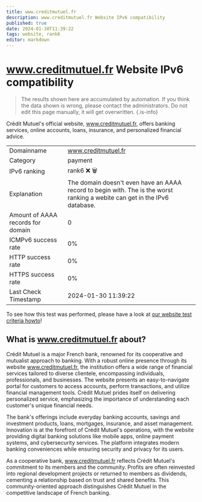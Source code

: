 ```yaml
---
title: www.creditmutuel.fr
description: www.creditmutuel.fr Website IPv6 compatibility
published: true
date: 2024-01-30T11:39:22
tags: website, rank6
editor: markdown
---
```


# www.creditmutuel.fr Website IPv6 compatibility

> The results shown here are accumulated by automation. If you think the data shown is wrong, please contact the administrators. 
> Do not edit this page manually, it will get overwritten.
{.is-info}

Crédit Mutuel's official website, www.creditmutuel.fr, offers banking services, online accounts, loans, insurance, and personalized financial advice.


|   |   |
| - | - |
| Domainname | www.creditmutuel.fr
| Category | payment |
| IPv6 ranking | rank6 :x: :wastebasket: |
| Explanation | The domain doesn't even have an AAAA record to begin with. The is the worst ranking a webite can get in the IPv6 database. |
| Amount of AAAA records for domain | 0 |
| ICMPv6 success rate | 0%|
| HTTP success rate | 0% |
| HTTPS success rate | 0% |
| Last Check Timestamp | 2024-01-30 11:39:22 |

To see how this test was performed, please have a look at [our website test criteria howto](/howto/testcriteria/website)!


## What is www.creditmutuel.fr about?
Crédit Mutuel is a major French bank, renowned for its cooperative and mutualist approach to banking. With a robust online presence through its website www.creditmutuel.fr, the institution offers a wide range of financial services tailored to diverse clientele, encompassing individuals, professionals, and businesses. The website presents an easy-to-navigate portal for customers to access accounts, perform transactions, and utilize financial management tools. Crédit Mutuel prides itself on delivering personalized service, emphasizing the importance of understanding each customer's unique financial needs.

The bank's offerings include everyday banking accounts, savings and investment products, loans, mortgages, insurance, and asset management. Innovation is at the forefront of Crédit Mutuel's operations, with the website providing digital banking solutions like mobile apps, online payment systems, and cybersecurity services. The platform integrates modern banking conveniences while ensuring security and privacy for its users.

As a cooperative bank, www.creditmutuel.fr reflects Crédit Mutuel's commitment to its members and the community. Profits are often reinvested into regional development projects or returned to members as dividends, cementing a relationship based on trust and shared benefits. This community-oriented approach distinguishes Crédit Mutuel in the competitive landscape of French banking.
